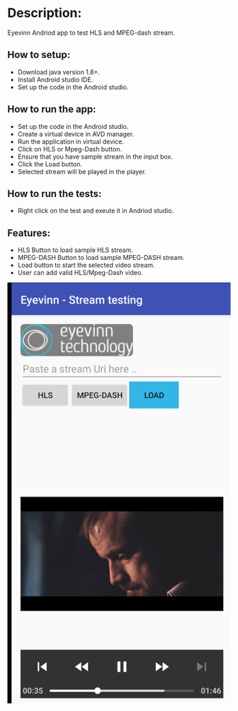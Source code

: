 # Description: #
Eyevinn Andriod app to test HLS and MPEG-dash stream.

## How to setup: ##
- Download java version 1.8+.
- Install Android studio IDE.
- Set up the code in the Android studio.


## How to run the app: ##
- Set up the code in the Android studio.
- Create a virtual device in AVD manager.
- Run the application in virtual device.
- Click on HLS or Mpeg-Dash button. 
- Ensure that you have sample stream in the input box.
- Click the Load button.
- Selected stream will be played in the player.


## How to run the tests: ##
- Right click on the test and exeute it in Andriod studio.


## Features: ## 
- HLS Button to load sample HLS stream.
- MPEG-DASH Button to load sample MPEG-DASH stream.
- Load button to start the selected video stream.
- User can add valid HLS/Mpeg-Dash video.


![alt text](https://github.com/Eyevinn/android-player/blob/exoplayer-integration/Screenshot.png?raw=true)
